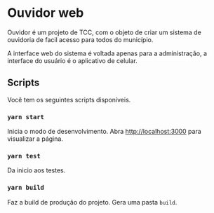 # Ouvidor web

Ouvidor é um projeto de TCC, com o objeto de criar um sistema de ouvidoria de facil acesso para todos do município. 

A interface web do sistema é voltada apenas para a administração, a interface do usuário é o aplicativo de celular.

## Scripts

Você tem os seguintes scripts disponíveis.

### `yarn start`

Inicia o modo de desenvolvimento.
Abra [http://localhost:3000](http://localhost:3000) para visualizar a página.

### `yarn test`

Da inicio aos testes.

### `yarn build`

Faz a build de produção do projeto.
Gera uma pasta `build`.

